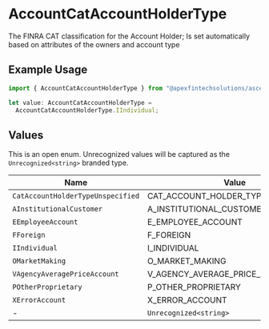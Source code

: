 # AccountCatAccountHolderType

The FINRA CAT classification for the Account Holder; Is set automatically based on attributes of the owners and account type

## Example Usage

```typescript
import { AccountCatAccountHolderType } from "@apexfintechsolutions/ascend-sdk/models/components";

let value: AccountCatAccountHolderType =
  AccountCatAccountHolderType.IIndividual;
```

## Values

This is an open enum. Unrecognized values will be captured as the `Unrecognized<string>` branded type.

| Name                                | Value                               |
| ----------------------------------- | ----------------------------------- |
| `CatAccountHolderTypeUnspecified`   | CAT_ACCOUNT_HOLDER_TYPE_UNSPECIFIED |
| `AInstitutionalCustomer`            | A_INSTITUTIONAL_CUSTOMER            |
| `EEmployeeAccount`                  | E_EMPLOYEE_ACCOUNT                  |
| `FForeign`                          | F_FOREIGN                           |
| `IIndividual`                       | I_INDIVIDUAL                        |
| `OMarketMaking`                     | O_MARKET_MAKING                     |
| `VAgencyAveragePriceAccount`        | V_AGENCY_AVERAGE_PRICE_ACCOUNT      |
| `POtherProprietary`                 | P_OTHER_PROPRIETARY                 |
| `XErrorAccount`                     | X_ERROR_ACCOUNT                     |
| -                                   | `Unrecognized<string>`              |